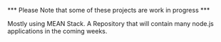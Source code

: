 *** Please Note that some of these projects are work in progress ***

Mostly using MEAN Stack. 
A Repository that will contain many node.js applications in the coming weeks. 
